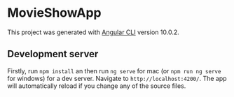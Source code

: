 
# MovieShowApp

This project was generated with [Angular CLI](https://github.com/angular/angular-cli) version 10.0.2.



## Development server
Firstly, run `npm install` an then 
run  `ng serve` for mac (or  `npm run ng serve` for windows)  for a dev server. Navigate to `http://localhost:4200/`. The app will automatically reload if you change any of the source files.


